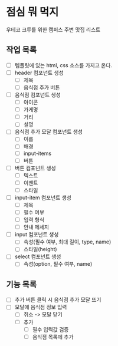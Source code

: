 # 점심 뭐 먹지

우테코 크루를 위한 캠퍼스 주변 맛집 리스트

## 작업 목록
- [ ] 템플릿에 있는 html, css 소스를 가지고 온다.
- [ ] header 컴포넌트 생성
    - [ ] 제목
    - [ ] 음식점 추가 버튼
- [ ] 음식점 컴포넌트 생성
    - [ ] 아이콘
    - [ ] 가게명
    - [ ] 거리
    - [ ] 설명
- [ ] 음식점 추가 모달 컴포넌트 생성
    - [ ] 이름
    - [ ] 배경
    - [ ] input-items
    - [ ] 버튼
- [ ] 버튼 컴포넌트 생성
    - [ ] 텍스트
    - [ ] 이벤트
    - [ ] 스타일
- [ ] input-item 컴포넌트 생성
    - [ ] 제목
    - [ ] 필수 여부
    - [ ] 입력 형식
    - [ ] 안내 메세지
- [ ] input 컴포넌트 생성
    - [ ] 속성(필수 여부, 최대 길이, type, name)
    - [ ] 스타일(height)
- [ ] select 컴포넌트 생성
    - [ ] 속성(option, 필수 여부, name)

## 기능 목록
- [ ] 추가 버튼 클릭 시 음식점 추가 모달 뜨기
- [ ] 모달에 음식점 정보 입력
    - [ ] 취소 -> 모달 닫기
    - [ ] 추가
        - [ ] 필수 입력값 검증
        - [ ] 음식점 목록에 추가